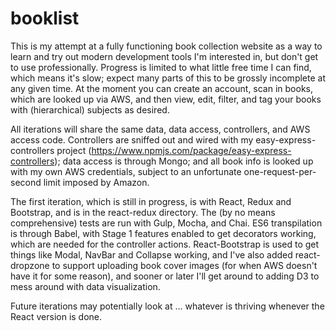 # booklist

This is my attempt at a fully functioning book collection website as a way to learn and try out modern development tools I'm 
interested in, but don't get to use professionally. Progress is limited to what little free time I can find, which means it's slow; expect many parts of this
to be grossly incomplete at any given time.  At the moment you can create an account, scan in books, which are looked up via AWS, and then view, edit, filter,
and tag your books with (hierarchical) subjects as desired.

All iterations will share the same data, data access, controllers, and AWS access code.  Controllers are sniffed out and wired with my easy-express-controllers 
project (https://www.npmjs.com/package/easy-express-controllers); data access is through Mongo; and all book info is looked up with my own AWS credentials, 
subject to an unfortunate one-request-per-second limit imposed by Amazon.

The first iteration, which is still in progress, is with React, Redux and Bootstrap, and is in the react-redux directory.  The (by no means comprehensive) tests 
are run with Gulp, Mocha, and Chai.  ES6 transpilation is through Babel, with Stage 1 features enabled to get decorators working, which are needed for 
the controller actions.  React-Bootstrap is used to get things like Modal, NavBar and Collapse working, and I've also added react-dropzone to support 
uploading book cover images (for when AWS doesn't have it for some reason), and sooner or later I'll get around to adding D3 to mess around with data visualization.

Future iterations may potentially look at ... whatever is thriving whenever the React version is done.